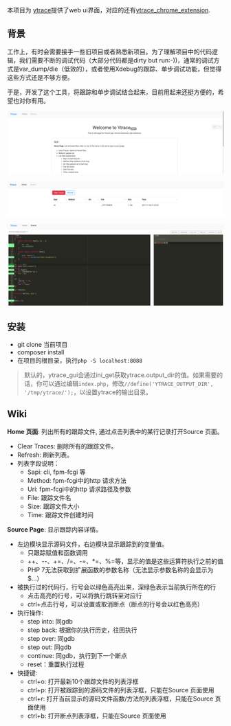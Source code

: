 本项目为 [ytrace](https://github.com/yangxikun/ytrace)提供了web ui界面，对应的还有[ytrace_chrome_extension](https://github.com/yangxikun/ytrace_chrome_extension).

## 背景
工作上，有时会需要接手一些旧项目或者熟悉新项目。为了理解项目中的代码逻辑，我们需要不断的调试代码（大部分代码都是dirty but run:-))，通常的调试方式是var_dump/die（低效的），或者使用Xdebug的跟踪、单步调试功能，但觉得这些方式还是不够方便。

于是，开发了这个工具，将跟踪和单步调试结合起来，目前用起来还挺方便的，希望也对你有用。

![](img/index.png)

![](img/home.png)

![](img/source.png)

## 安装
* git clone 当前项目
* composer install
* 在项目的根目录，执行`php -S localhost:8088`

> 默认的，ytrace_gui会通过ini_get获取ytrace.output_dir的值。如果需要的话，你可以通过编辑`index.php`，修改`//define('YTRACE_OUTPUT_DIR', '/tmp/ytrace/');`，以设置ytrace的输出目录。

## Wiki
__Home 页面__: 列出所有的跟踪文件, 通过点击列表中的某行记录打开Source 页面。
+ Clear Traces: 删除所有的跟踪文件。
+ Refresh: 刷新列表。
+ 列表字段说明：
  - Sapi: cli, fpm-fcgi 等
  - Method: fpm-fcgi中的http 请求方法
  - Uri: fpm-fcgi中的http 请求路径及参数
  - File: 跟踪文件名
  - Size: 跟踪文件大小
  - Time: 跟踪文件创建时间

__Source Page__: 显示跟踪内容详情。
+ 左边模块显示源码文件，右边模块显示跟踪到的变量值。
  - 只跟踪赋值和函数调用
  - ++、--、+=、/=、-=、*=、%=等，显示的值是这些运算符执行之前的值
  - PHP 7无法获取到扩展函数的参数名称（无法显示参数名称的会显示为$...）
+ 被执行过的代码行，行号会以绿色高亮出来，深绿色表示当前执行所在的行
  - 点击高亮的行号，可以将执行跳转至对应行
  - ctrl+点击行号，可以设置或取消断点（断点的行号会以红色高亮）
+ 执行操作:
  - step into: 同gdb
  - step back: 根据你的执行历史，往回执行
  - step over: 同gdb
  - step out: 同gdb
  - continue: 同gdb，执行到下一个断点
  - reset：重置执行过程
+ 快捷键:
  - ctrl+o: 打开最新10个跟踪文件的列表浮框
  - ctrl+p: 打开被跟踪到的源码文件的列表浮框，只能在Source 页面使用
  - ctrl+r: 打开当前显示的源码文件函数/方法的列表浮框，只能在Source 页面使用
  - ctrl+b: 打开断点列表浮框，只能在Source 页面使用
